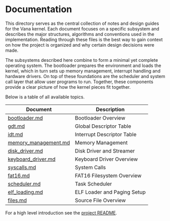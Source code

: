 # Documentation

This directory serves as the central collection of notes and design guides for
the Vana kernel.  Each document focuses on a specific subsystem and describes
the major structures, algorithms and conventions used in the implementation.
Reading through these files is the best way to gain context on how the project
is organized and why certain design decisions were made.

The subsystems described here combine to form a minimal yet complete operating
system.  The bootloader prepares the environment and loads the kernel, which in
turn sets up memory management, interrupt handling and hardware drivers.  On top
of these foundations are the scheduler and system call layer that allow user
programs to run.  Together, these components provide a clear picture of how the
kernel pieces fit together.

Below is a table of all available topics.

| Document | Description |
| --- | --- |
| [bootloader.md](bootloader.md) | Bootloader Overview |
| [gdt.md](gdt.md) | Global Descriptor Table |
| [idt.md](idt.md) | Interrupt Descriptor Table |
| [memory_management.md](memory_management.md) | Memory Management |
| [disk_driver.md](disk_driver.md) | Disk Driver and Streamer |
| [keyboard_driver.md](keyboard_driver.md) | Keyboard Driver Overview |
| [syscalls.md](syscalls.md) | System Calls |
| [fat16.md](fat16.md) | FAT16 Filesystem Overview |
| [scheduler.md](scheduler.md) | Task Scheduler |
| [elf_loading.md](elf_loading.md) | ELF Loader and Paging Setup |
| [files.md](files.md) | Source File Overview |

For a high level introduction see the [project README](../README.md).
